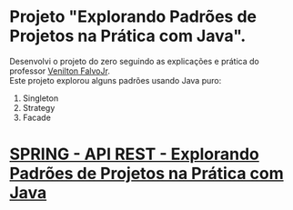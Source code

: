 # Projeto "Explorando Padrões de Projetos na Prática com Java".

Desenvolvi o projeto do zero seguindo as explicações e prática do professor [Venilton FalvoJr](https://github.com/falvojr).
<br>
Este projeto explorou alguns padrões usando Java puro:

1. Singleton
2. Strategy
3. Facade

# [SPRING - API REST - Explorando Padrões de Projetos na Prática com Java](https://github.com/eliezermoraesss/padroes-de-projeto-java-Spring-API-REST)
